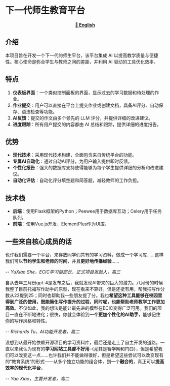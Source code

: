 # 下一代师生教育平台

<div align="center">
  
[**🔣 English**](./README.md)

</div>

## 介绍
本项目旨在开发一个下一代的师生平台，该平台集成 AI 以提高教学质量与便捷性。核心使命是弥合学生与教师之间的差距，并利用 AI 驱动的工具优化效率。

## 特点
1. **仪表板界面**：一个类似控制面板的界面，显示过去的学习数据和待处理的作业。
2. **作业提交**：用户可以直接在平台上提交作业或创建文档，具备AI评分、自动保存、语法检查等功能。
3. **AI反馈**：提交的作文由多个领先的 LLM 评分，并提供详细的改进建议。
4. **进度跟踪**：所有用户提交的内容都由 AI 总结和跟踪，提供详细的进度报告。

## 优势
- **现代技术**：采用现代技术构建，全面包含来自传统平台的功能。
- **专属AI自动化**：通过自动AI评分，为用户输入提供即时反馈。
- **个性化报告**：强大的数据库支持使得能够为每个学生提供详细的分析和改进建议。
- **自动化评估**：自动化评分填空题和简答题，减轻教师的工作负担。

## 技术栈
- **后端**：使用Flask框架的Python；Peewee用于数据库互动；Celery用于任务队列。
- **前端**：使用Vue.js开发，ElementPlus作为UI库。

## 一些来自核心成员的话

也许我们需要一个平台，来存放同学们共有的学习资料，做成一个学习库……这样我们可以**节约学生和老师的时间**，并且**更好地传播经验**……

*-- YuXiao She，ECIC学习部部长，正式项目发起人，高三*

自从去年三月份gpt-4是发布之后，我就发现AI带来的巨大的潜力。八月份的时候我整了目前托福写作助手的原型，现在看来不算好，但是还挺有用，帮我把写作分数从22提到25；同时也帮助我一些朋友提了分。我也**希望这种工具能够在校园里得到广泛的使用，既能简化写作提升的过程，同时呢，也能帮助老师教学工作更加高效**。不仅如此，我的想法是能让最先进的模型在ECIC变得广泛可用。我们的项目一直在不断地进化；很快，你就会体验到**一个更加个性化的AI助手**，能够记住你的写作风格和特性。

*-- Richards Tu，AI功能开发者，高二*

没想到从最开始依赖开源项目的学习资料库，最后还是走上了自主开发的道路。一直以来我认为现有的**学习网站工具都不好用**~~（尤其是智学网和门口）~~，但是希望我们可以改变这一点……也许我们并不能做得很好，但是希望这些尝试可以改变现有的“教育系统”的形式——从多个独立功能的组合体，到一个**融合的**，真正可以**提高效率的现代化平台**。

*-- Yao Xiao，主要开发者，高二*
